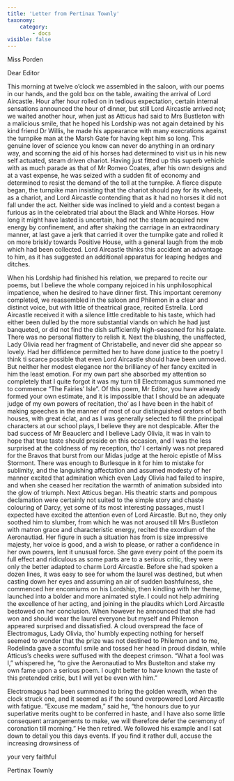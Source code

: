 ```yaml
---
title: 'Letter from Pertinax Townly'
taxonomy:
    category:
        - docs
visible: false
---
```


<div class="author">Miss Porden</div>

Dear Editor

This morning at twelve o’clock we assembled in the saloon, with our poems in our hands, and the gold box on the table, awaiting the arrival of Lord Aircastle. Hour after hour rolled on in tedious expectation, certain internal sensations announced the hour of dinner, but still Lord Aircastle arrived not; we waited another hour, when just as Atticus had said to Mrs Bustleton with a malicious smile, that he hoped his Lordship was not again detained by his kind friend Dr Willis, he made his appearance with many execrations against the turnpike man at the Marsh Gate for having kept him so long. This genuine lover of science you know can never do anything in an ordinary way, and scorning the aid of his horses had determined to visit us in his new self actuated, steam driven chariot. Having just fitted up this superb vehicle with as much parade as that of Mr Romeo Coates, after his own designs and at a vast expense, he was seized with a sudden fit of economy and determined to resist the demand of the toll at the turnpike. A fierce dispute began, the turnpike man insisting that the chariot should pay for its wheels, as a chariot, and Lord Aircastle contending that as it had no horses it did not fall under the act. Neither side was inclined to yield and a contest began a furious as in the celebrated trial about the Black and White Horses. How long it might have lasted is uncertain, had not the steam acquired new energy by confinement, and after shaking the carriage in an extraordinary manner, at last gave a jerk that carried it over the turnpike gate and rolled it on more briskly towards Positive House, with a general laugh from the mob which had been collected. Lord Aircastle thinks this accident an advantage to him, as it has suggested an additional apparatus for leaping hedges and ditches.

When his Lordship had finished his relation, we prepared to recite our poems, but I believe the whole company rejoiced in his unphilosophical impatience, when he desired to have dinner first. This important ceremony completed, we reassembled in the saloon and Philemon in a clear and distinct voice, but with little of theatrical grace, recited Estrella. Lord Aircastle received it with a silence little creditable to his taste, which had either been dulled by the more substantial viands on which he had just banqueted, or did not find the dish sufficiently high-seasoned for his palate. There was no personal flattery to relish it. Next the blushing, the unaffected, Lady Olivia read her fragment of Christabelle, and never did she appear so lovely. Had her diffidence permitted her to have done justice to the poetry I think ti scarce possible that even Lord Aircastle should have been unmoved. But neither her modest elegance nor the brilliancy of her fancy excited in him the least emotion. For my own part she absorbed my attention so completely that I quite forgot it was my turn till Electromagus summoned me to commence “The Fairies’ Isle”. Of this poem, Mr Editor, you have already formed your own estimate, and it is impossible that I should be an adequate judge of my own powers of recitation, tho’ as I have been in the habit of making speeches in the manner of most of our distinguished orators of both houses, with great éclat, and as I was generally selected to fill the principal characters at our school plays, I believe they are not despicable. After the bad success of Mr Beauclerc and I believe Lady Olivia, it was in vain to hope that true taste should preside on this occasion, and I was the less surprised at the coldness of my reception, tho’ I certainly was not prepared for the Bravos that burst from our Midas judge at the heroic epistle of Miss Stormont. There was enough to Burlesque in it for him to mistake for sublimity, and the languishing affectation and assumed modesty of her manner excited that admiration which even Lady Olivia had failed to inspire, and when she ceased her recitation the warmth of animation subsided into the glow of triumph. Next Atticus began. His theatric starts and pompous declamation were certainly not suited to the simple story and chaste colouring of Darcy, yet some of its most interesting passages, must I expected have excited the attention even of Lord Aircastle. But no, they only soothed him to slumber, from which he was not aroused till Mrs Bustleton with matron grace and characteristic energy, recited the exordium of the Aeronautiad. Her figure in such a situation has from is size impressive majesty, her voice is good, and a wish to please, or rather a confidence in her own powers, lent it unusual force. She gave every point of the poem its full effect and ridiculous as some parts are to a serious critic, they were only the better adapted to charm Lord Aircastle. Before she had spoken a dozen lines, it was easy to see for whom the laurel was destined, but when casting down her eyes and assuming an air of sudden bashfulness, she commenced her encomiums on his Lordship, then kindling with her theme, launched into a bolder and more animated style. I could not help admiring the excellence of her acting, and joining in the plaudits which Lord Aircastle bestowed on her conclusion. When however he announced that she had won and should wear the laurel everyone but myself and Philemon appeared surprised and dissatisfied. A cloud overspread the face of Electromagus, Lady Olivia, tho’ humbly expecting nothing for herself seemed to wonder that the prize was not destined to Philemon and to me, Rodelinda gave a scornful smile and tossed her head in proud disdain, while Atticus’s cheeks were suffused with the deepest crimson. “What a fool was I,” whispered he, “to give the Aeronautiad to Mrs Bustelton and stake my own fame upon a serious poem. I ought better to have known the taste of this pretended critic, but I will yet be even with him.”

Electromagus had been summoned to bring the golden wreath, when the clock struck one, and it seemed as if the sound overpowered Lord Aircastle with fatigue. “Excuse me madam,” said he, “the honours due to yur superlative merits ought to be conferred in haste, and I have also some little consequent arrangements to make, we will therefore defer the ceremony of coronation till morning.” He then retired. We followed his example and I sat down to detail you this days events. If you find it rather dull, accuse the increasing drowsiness of 

your very faithful

Pertinax Townly